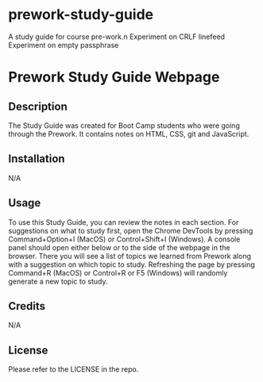 # prework-study-guide
A study guide for course pre-work.n
Experiment on CRLF linefeed
Experiment on empty passphrase

# Prework Study Guide Webpage

## Description

The Study Guide was created for Boot Camp students who were going through the Prework. It contains notes on HTML, CSS, git and JavaScript.

## Installation

N/A

## Usage

To use this Study Guide, you can review the notes in each section. For suggestions on what to study first, open the Chrome DevTools by pressing Command+Option+I (MacOS) or Control+Shift+I (Windows). A console panel should open either below or to the side of the webpage in the browser. There you will see a list of topics we learned from Prework along with a suggestion on which topic to study. Refreshing the page by pressing Command+R (MacOS) or Control+R or F5 (Windows) will randomly generate a new topic to study.

## Credits

N/A

## License

Please refer to the LICENSE in the repo.
